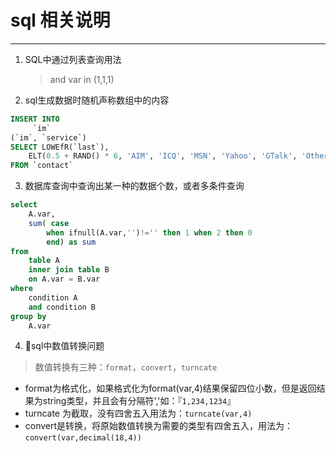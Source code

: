 # sql 相关说明
-----
1. SQL中通过列表查询用法
    >and var in (1,1,1)
2. sql生成数据时随机声称数组中的内容
```sql
INSERT INTO
     `im`
(`im`, `service`)
SELECT LOWEfR(`last`),
    ELT(0.5 + RAND() * 6, 'AIM', 'ICQ', 'MSN', 'Yahoo', 'GTalk', 'Other')
FROM `contact`
```
3. 数据库查询中查询出某一种的数据个数，或者多条件查询
```sql
select
    A.var,
    sum( case 
        when ifnull(A.var,'')!='' then 1 when 2 then 0 
        end) as sum
from 
    table A
    inner join table B 
    on A.var = B.var 
where 
    condition A 
    and condition B 
group by 
    A.var
```
4. sql中数值转换问题
 >数值转换有三种：`format`，`convert`，`turncate`
 + format为格式化，如果格式化为format(var,4)结果保留四位小数，但是返回结果为string类型，并且会有分隔符','如：『`1,234,1234`』
 + turncate 为截取，没有四舍五入用法为：`turncate(var,4)`
 + convert是转换，将原始数值转换为需要的类型有四舍五入，用法为：`convert(var,decimal(18,4))`
